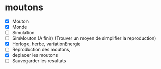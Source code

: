 # moutons

- [x] Mouton
- [x] Monde
- [ ] Simulation
- [ ] SimMouton (A finir)
(Trouver un moyen de simplifier la reproduction)
- [x] Horloge, herbe, variationEnergie
- [ ] Reproduction des moutons,
- [x] deplacer les moutons
- [ ] Sauvegarder les resultats
